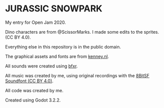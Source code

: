 # JURASSIC SNOWPARK
My entry for Open Jam 2020.

Dino characters are from @ScissorMarks. I made some edits to the sprites. (CC BY 4.0).

Everything else in this repository is in the public domain.

The graphical assets and fonts are from [kenney.nl](www.kenney.nl).

All sounds were created using [bfxr](www.bfxr.net).

All music was created by me, using original recordings with the [8BitSF Soundfont (CC BY 4.0)](https://musical-artifacts.com/artifacts/23).

All code was created by me.

Created using Godot 3.2.2.

